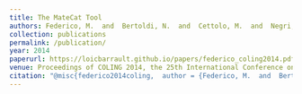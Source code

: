 ```yaml
---
title: The MateCat Tool
authors: Federico, M.  and  Bertoldi, N.  and  Cettolo, M.  and  Negri, M.  and  Turchi, M.  and   Trombetti, M.  and  Cattelan, A.  and  Farina, A.  and  Lupinetti, D.  and  Martines, A.  and  Massidda, A.  and  Schwenk, H.  and  Barrault, L.  and  Blain, F.  and  Koehn,  P.  and  Buck, C. and Germann, U.
collection: publications
permalink: /publication/
year: 2014
paperurl: https://loicbarrault.github.io/papers/federico_coling2014.pdf
venue: Proceedings of COLING 2014, the 25th International Conference on Computational Linguistics&#58; System Demonstrations
citation: "@misc{federico2014coling,  author = {Federico, M.  and  Bertoldi, N.  and  Cettolo, M.  and  Negri, M.  and  Turchi, M.  and   Trombetti, M.  and  Cattelan, A.  and  Farina, A.  and  Lupinetti, D.  and  Martines, A.  and  Massidda, A.  and  Schwenk, H.  and  Barrault, L.  and  Blain, F.  and  Koehn,  P.  and  Buck, C. and Germann, U.},  booktitle = {Proceedings of COLING 2014, the 25th International Conference on Computational Linguistics&#58; System Demonstrations},  category = {AP},  nbpages = {pp. 129–132},  title = {The MateCat Tool},  typeofwork = {Demonstration},  url = {https://loicbarrault.github.io/papers/federico_coling2014.pdf},  year = {2014} }  "
---
```

